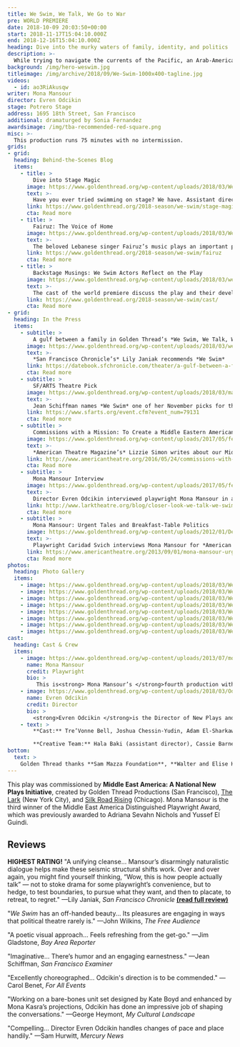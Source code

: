```yaml
---
title: We Swim, We Talk, We Go to War
pre: WORLD PREMIERE
date: 2018-10-09 20:03:50+00:00
start: 2018-11-17T15:04:10.000Z
end: 2018-12-16T15:04:10.000Z
heading: Dive into the murky waters of family, identity, and politics
description: >-
  While trying to navigate the currents of the Pacific, an Arab-American woman and her nephew, who has enlisted in the military, dive into the murky waters of family, identity, and politics. Adventurous and playful, We Swim takes the form of a literal conversation on stage, and expands into a nuanced dialogue about what it means to be American, Arab, and Arab-American at our current moment in time. Lebanese-American writer Mona Mansour returns to Golden Thread for her fourth production — her most ambitious and personal to date.<br /><br />The play offers its audience an opportunity to examine America’s relationship with its military, as well as its growing Middle Eastern immigrant population. It blurs the lines between “us” and “them,” and presents a provocative exploration of the tragic and indelible ripples of war.
background: /img/hero-weswim.jpg
titleimage: /img/archive/2018/09/We-Swim-1000x400-tagline.jpg
videos:
  - id: ao3RiAkusqw
writer: Mona Mansour
director: Evren Odcikin
stage: Potrero Stage
address: 1695 18th Street, San Francisco
additional: dramaturged by Sonia Fernandez
awardsimage: /img/tba-recommended-red-square.png
misc: >-
  This production runs 75 minutes with no intermission.
grids:
- grid:
  heading: Behind-the-Scenes Blog
  items:
    - title: >
        Dive into Stage Magic
      image: https://www.goldenthread.org/wp-content/uploads/2018/03/WeSwim-Blog-Workshop-feature.jpg
      text: >-
        Have you ever tried swimming on stage? We have. Assistant director Hala Baki takes you behind the scenes as the *We Swim* creative team tackles this fun theatrical challenge.
      link: https://www.goldenthread.org/2018-season/we-swim/stage-magic
      cta: Read more
    - title: >
        Fairuz: The Voice of Home
      image: https://www.goldenthread.org/wp-content/uploads/2018/03/WeSwim-Blog-Fairuz-feature.jpg
      text: >-
        The beloved Lebanese singer Fairuz’s music plays an important part in *We Swim*. ASWAT Ensemble soloist Rana Mroue explains the historical importance of this artist in the Arab world.
      link: https://www.goldenthread.org/2018-season/we-swim/fairuz
      cta: Read more
    - title: >
        Backstage Musings: We Swim Actors Reflect on the Play
      image: https://www.goldenthread.org/wp-content/uploads/2018/03/weswim-cast-feature.jpg
      text: >-
        The cast of the world premiere discuss the play and their development and production experience.
      link: https://www.goldenthread.org/2018-season/we-swim/cast/
      cta: Read more
- grid:
  heading: In the Press
  items:
    - subtitle: >
        A gulf between a family in Golden Thread’s *We Swim, We Talk, We Go to War*
      image: https://www.goldenthread.org/wp-content/uploads/2018/03/weswim-datebook-feature.jpg
      text: >-
        *San Francisco Chronicle’s* Lily Janiak recommends *We Swim*
      link: https://datebook.sfchronicle.com/theater/a-gulf-between-a-family-in-golden-threads-we-swim-we-talk-we-go-to-war
      cta: Read more
    - subtitle: >
        SF/ARTS Theatre Pick
      image: https://www.goldenthread.org/wp-content/uploads/2018/03/mansour-sfarts.jpg
      text: >-
        Jean Schiffman names *We Swim* one of her November picks for theatre.
      link: https://www.sfarts.org/event.cfm?event_num=79131
      cta: Read more
    - subtitle: >
        Commissions with a Mission: To Create a Middle Eastern American Plays
      image: https://www.goldenthread.org/wp-content/uploads/2017/05/feature-mea-at.jpg
      text: >-
        *American Theatre Magazine’s* Lizzie Simon writes about our Middle East America commissioning initiative after attending the 2016 Middle East America Convening.
      link: http://www.americantheatre.org/2016/05/24/commissions-with-a-mission-to-create-middle-eastern-american-plays/
      cta: Read more
    - subtitle: >
        Mona Mansour Interview
      image: https://www.goldenthread.org/wp-content/uploads/2017/05/feature-mona-interview.jpg
      text: >-
        Director Evren Odcikin interviewed playwright Mona Mansour in advance of an earlier workhop of this play at the Lark in New York City.
      link: http://www.larktheatre.org/blog/closer-look-we-talk-we-swim-we-go-war/
      cta: Read more
    - subtitle: >
        Mona Mansour: Urgent Tales and Breakfast-Table Politics
      image: https://www.goldenthread.org/wp-content/uploads/2012/01/DearProducersFeature.jpg
      text: >-
        Playwright Caridad Svich interviews Mona Mansour for *American Theatre Magazine*.
      link: https://www.americantheatre.org/2013/09/01/mona-mansour-urgent-tales-and-breakfast-table-politics/
      cta: Read more
photos:
  heading: Photo Gallery
  items:
    - image: https://www.goldenthread.org/wp-content/uploads/2018/03/WeSwim_01-web.jpg
    - image: https://www.goldenthread.org/wp-content/uploads/2018/03/WeSwim_02-web.jpg
    - image: https://www.goldenthread.org/wp-content/uploads/2018/03/WeSwim_03-web.jpg
    - image: https://www.goldenthread.org/wp-content/uploads/2018/03/WeSwim_04-web.jpg
    - image: https://www.goldenthread.org/wp-content/uploads/2018/03/WeSwim_05-web.jpg
    - image: https://www.goldenthread.org/wp-content/uploads/2018/03/WeSwim_06-web.jpg
    - image: https://www.goldenthread.org/wp-content/uploads/2018/03/WeSwim_07-web.jpg
    - image: https://www.goldenthread.org/wp-content/uploads/2018/03/WeSwim_08-web.jpg
cast:
  heading: Cast & Crew
  items:
    - image: https://www.goldenthread.org/wp-content/uploads/2013/07/mona-headshot.jpg
      name: Mona Mansour
      credit: Playwright
      bio: >
         This is<strong> Mona Mansour’s </strong>fourth production with Golden Thread, where she is a Resident Artist.<em> The Vagrant Trilogy</em> was recently produced at the Mosaic Theater in D.C., directed by Mark Wing-Davey. Of the trilogy, <em>The Hour of Feeling</em> premiered at the Humana Festival (directed by Wing-Davey), and a new Arabic translation was presented at NYU Abu Dhabi as part of its Arab Voices Festival; <em>Urge for Going</em> was produced at the Public Theater (directed by Hal Brooks) and at Golden Thread (directed by Odcikin); <em>The Vagrant</em> was workshopped at the Sundance Theater Institute. Other plays include <em>The Way West</em> (Labyrinth Theater, directed by Mimi O’Donnell; Steppenwolf, directed by Amy Morton; Marin Theatre Company, directed by Hayley Finn); <em>Unseen</em> (Gift Theater, directed by Maureen Payne-Hahner). Mona was a member of the Public Theater’s Emerging Writers Group and is a member of New Dramatists. With Tala Manassah, she has written <em>Falling Down the Stairs</em> recently part of Atlantic Theater’s Middle Eastern Mixfest, as well as short plays <em>Kamal’s Letter </em>and <em>The House, </em>both presented at Golden Thread’s ReOrient Festival. Their play <em>Dressing</em> is part of <em>Facing Our Truths: Short Plays About Trayvon, Race and Privilege</em>, a collection of plays commissioned by the New Black Festival. 2012 Whiting Award, 2014 Middle East America Distinguished Playwright Award, 2018 MacDowell Fellow. <a href="http://monamansour.com/">monamansour.com</a>
    - image: https://www.goldenthread.org/wp-content/uploads/2018/03/Odcikin-Evren-300x300.jpg
      name: Evren Odcikin
      credit: Director
      bio: >
        <strong>Evren Odcikin </strong>is the Director of New Plays and Marketing at Golden Thread and a founder of Maia Directors, a consulting group for organizations and artists engaging with stories from the Middle East and beyond. Golden Thread credits include Mona Mansour’s <em>Urge For Going, </em>Yussef El Guindi’s <em>Language Rooms </em>(<em>LA Times </em>Critic’s Pick), Saïd Sayrafiezadeh’s <em>Autobiography of a Terrorist, </em>Kevin Artigue’s <em>The Most Dangerous Highway in the World</em>, Denmo Ibrahim’s<em> Ecstasy, a waterfable, </em>and numerous short plays in ReOrient Festivals<em>. </em>He has worked at Berkeley Rep, South Coast Rep, the Lark (NYC), O’Neill Theatre Center, Kennedy Center, InterACT (Philadelphia), Cleveland Public Theatre, TheatreSquared (Arkansas), Magic Theatre, SF Playhouse, Crowded Fire, TheatreFirst, and Playwrights Foundation with such writers as Melis Aker, Christopher Chen, Frances Ya-Chu Cowhig, Prince Gomolvilas, Lauren Gunderson, David Jacobi, MJ Kaufman, Hannah Khalil, Jonas Hassen Khemiri, Michael Lew, Rehana Mirza, Marisela Traviño Orta, Betty Shamieh, Caridad Svich, and Lauren Yee, amongst many others. Awards include a 2015 National Directors Fellowship and a 2013 TITAN Award from Theatre Bay Area. He was named a “Theatre Worker You Should Know” by <em>American Theatre Magazine </em>in 2016. Next up: Jordan Tannahill’s <em>Late Company </em>at NCTC and Gabriel Jason Dean’s <em>Heartland </em>at InterACT. <a href="http://www.odcikin.com">odcikin.com</a>
    - text: >
        **Cast:** Tre’Vonne Bell, Joshua Chessin-Yudin, Adam El-Sharkawi, and Sarah Nina Hayon  

        **Creative Team:** Hala Baki (assistant director), Cassie Barnes^ (lighting designer), Kate Boyd^ (scenic designer), Sara Huddleston (sound designer), Mona Kasra (projection designer), Michelle Mulholland (costume designer), Carla Pantoja (fight choreographer), Slater Penney (movement consultant), Karen Runk^ (stage manager), Benjamin Shiu^ (assistant stage manager), Chris Swartzel (technical director), and Grisel Torres^ (production manager)
bottom:
  text: >
    Golden Thread thanks **Sam Mazza Foundation**, **Walter and Elise Haas Fund**, **California Arts Council**, **National Endowment for the Arts**, **The Fleishhacker Foundation**, and **The Tournesol Project** for their support. *We Swim, We Talk, We Go to War* was developed at the 2017 Bay Area Playwrights Festival, a program of the **Playwrights Foundation** (Amy L. Mueller, Artistic Director). Golden Thread is a resident company of Potrero Stage, operated by PlayGround. This production is made possible in part through the Potrero Stage Presenting Program.
---
```



This play was commissioned by **Middle East America: A National New Plays Initiative**, created by Golden Thread Productions (San Francisco), [The Lark](http://larktheatre.org/) (New York City), and [Silk Road Rising](http://www.silkroadrising.org/) (Chicago). Mona Mansour is the third winner of the Middle East America Distinguished Playwright Award, which was previously awarded to Adriana Sevahn Nichols and Yussef El Guindi.


## Reviews

**HIGHEST RATING!** 
"A unifying cleanse... Mansour’s disarmingly naturalistic dialogue helps make these seismic structural shifts work. Over and over again, you might find yourself thinking, “Wow, this is how people actually talk” — not to stoke drama for some playwright’s convenience, but to hedge, to test boundaries, to pursue what they want, and then to placate, to retreat, to regret." —Lily Janiak, *San Francisco Chronicle* [**(read full review)**](https://datebook.sfchronicle.com/theater/a-unifying-cleanse-in-sfs-golden-threads-we-swim-we-talk-we-go-to-war)

"*We Swim* has an off-handed beauty... Its pleasures are engaging in ways that political theatre rarely is." —John Wilkins, *The Free Audience*

"A poetic visual approach... Feels refreshing from the get-go." —Jim Gladstone, *Bay Area Reporter*

"Imaginative... There’s humor and an engaging earnestness." —Jean Schiffman, *San Francisco Examiner*

"Excellently choreographed... Odcikin's direction is to be commended." —Carol Benet, *For All Events*

"Working on a bare-bones unit set designed by Kate Boyd and enhanced by Mona Kasra’s projections, Odcikin has done an impressive job of shaping the conversations." —George Heymont, *My Cultural Landscape*

"Compelling... Director Evren Odcikin handles changes of pace and place handily." —Sam Hurwitt, *Mercury News*


